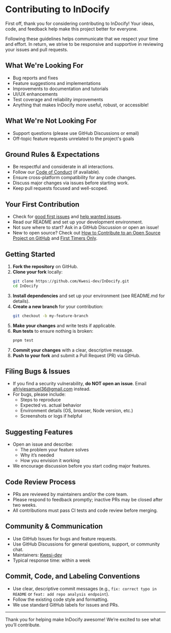 # Contributing to InDocify

First off, thank you for considering contributing to InDocify! Your ideas, code, and feedback help make this project better for everyone.

Following these guidelines helps communicate that we respect your time and effort. In return, we strive to be responsive and supportive in reviewing your issues and pull requests.

## What We're Looking For
- Bug reports and fixes
- Feature suggestions and implementations
- Improvements to documentation and tutorials
- UI/UX enhancements
- Test coverage and reliability improvements
- Anything that makes InDocify more useful, robust, or accessible!

## What We're Not Looking For
- Support questions (please use GitHub Discussions or email)
- Off-topic feature requests unrelated to the project's goals

## Ground Rules & Expectations
- Be respectful and considerate in all interactions.
- Follow our [Code of Conduct](CODE_OF_CONDUCT.md) (if available).
- Ensure cross-platform compatibility for any code changes.
- Discuss major changes via issues before starting work.
- Keep pull requests focused and well-scoped.

## Your First Contribution
- Check for [good first issues](https://github.com/Kwesi-dev/InDocify/labels/good%20first%20issue) and [help wanted issues](https://github.com/Kwesi-dev/InDocify/labels/help%20wanted).
- Read our README and set up your development environment.
- Not sure where to start? Ask in a GitHub Discussion or open an issue!
- New to open source? Check out [How to Contribute to an Open Source Project on GitHub](https://egghead.io/series/how-to-contribute-to-an-open-source-project-on-github) and [First Timers Only](http://www.firsttimersonly.com/).

## Getting Started
1. **Fork the repository** on GitHub.
2. **Clone your fork** locally:
   ```bash
   git clone https://github.com/Kwesi-dev/InDocify.git
   cd InDocify
   ```
3. **Install dependencies** and set up your environment (see README.md for details).
4. **Create a new branch** for your contribution:
   ```bash
   git checkout -b my-feature-branch
   ```
5. **Make your changes** and write tests if applicable.
6. **Run tests** to ensure nothing is broken:
   ```bash
   pnpm test
   ```
7. **Commit your changes** with a clear, descriptive message.
8. **Push to your fork** and submit a Pull Request (PR) via GitHub.

## Filing Bugs & Issues
- If you find a security vulnerability, **do NOT open an issue**. Email afriyiesamuel36@gmail.com instead.
- For bugs, please include:
  - Steps to reproduce
  - Expected vs. actual behavior
  - Environment details (OS, browser, Node version, etc.)
  - Screenshots or logs if helpful

## Suggesting Features
- Open an issue and describe:
  - The problem your feature solves
  - Why it’s needed
  - How you envision it working
- We encourage discussion before you start coding major features.

## Code Review Process
- PRs are reviewed by maintainers and/or the core team.
- Please respond to feedback promptly; inactive PRs may be closed after two weeks.
- All contributions must pass CI tests and code review before merging.

## Community & Communication
- Use GitHub Issues for bugs and feature requests.
- Use GitHub Discussions for general questions, support, or community chat.
- Maintainers: [Kwesi-dev](https://github.com/Kwesi-dev)
- Typical response time: within a week

## Commit, Code, and Labeling Conventions
- Use clear, descriptive commit messages (e.g., `fix: correct typo in README` or `feat: add repo analysis endpoint`).
- Follow the existing code style and formatting.
- We use standard GitHub labels for issues and PRs.

---

Thank you for helping make InDocify awesome! We’re excited to see what you’ll contribute.
